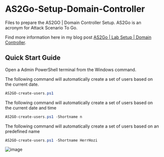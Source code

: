 # AS2Go-Setup-Domain-Controller
Files to prepare the AS2GO | Domain Controller Setup. AS2Go is an acronym for Attack Scenario To Go. 

Find more information here in my blog post [AS2Go | Lab Setup | Domain Controller](https://herrhozi.com/2022/01/04/as2go-lab-setup-domain-controller/). 

## Quick Start Guide
Open a Admin PowerShell terminal from the Windows command.

The following command will automatically create a set of users based on the current date.
```PowerShell
AS2GO-create-users.ps1
```

The following command will automatically create a set of users based on the current date and time 
```PowerShell
AS2GO-create-users.ps1 -Shortname n
```

The following command will automatically create a set of users based on an predefined name
```PowerShell
AS2GO-create-users.ps1 -Shortname HerrHozi
```

![image](https://user-images.githubusercontent.com/96825160/148137999-90d65163-29d8-488e-8be7-0922c23762c0.png)
